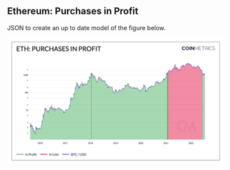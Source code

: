 ## Ethereum: Purchases in Profit

JSON to create an up to date model of the figure below. 

![ETH](./ETH_Purchases_in_Profit.png)